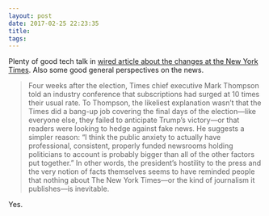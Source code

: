 ```yaml
---
layout: post
date: 2017-02-25 22:23:35
title: 
tags:
---
```


Plenty of good tech talk in 
[wired article about the changes at the New York Times](https://www.wired.com/2017/02/new-york-times-digital-journalism/). Also some good general perspectives on the news.

> Four weeks after the election, Times chief executive Mark Thompson told an industry conference that subscriptions had surged at 10 times their usual rate. To Thompson, the likeliest explanation wasn’t that the Times did a bang-up job covering the final days of the election—like everyone else, they failed to anticipate Trump’s victory—or that readers were looking to hedge against fake news. He suggests a simpler reason: “I think the public anxiety to actually have professional, consistent, properly funded newsrooms holding politicians to account is probably bigger than all of the other factors put together.” In other words, the president’s hostility to the press and the very notion of facts themselves seems to have reminded people that nothing about The New York Times—or the kind of journalism it publishes—is inevitable.

Yes.